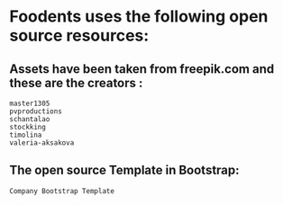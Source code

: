 # Foodents uses the following open source resources:

## Assets have been taken from freepik.com and these are the creators : 

`master1305`<br>
`pvproductions`<br>
`schantalao`<br>
`stockking`<br>
`timolina`<br>
`valeria-aksakova`<br>

## The open source Template in Bootstrap:
`Company Bootstrap Template`
<!-- =======================================================
* Template Name: Company - v4.0.1
* Template URL: https://bootstrapmade.com/company-free-html-bootstrap-template/
* Author: BootstrapMade.com
* License: https://bootstrapmade.com/license/
======================================================== -->
